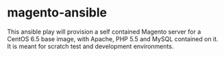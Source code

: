 # magento-ansible

This ansible play will provision a self contained Magento server for a CentOS 6.5 base image, with Apache, PHP 5.5 and MySQL contained on it. It is meant for scratch test and development environments.
